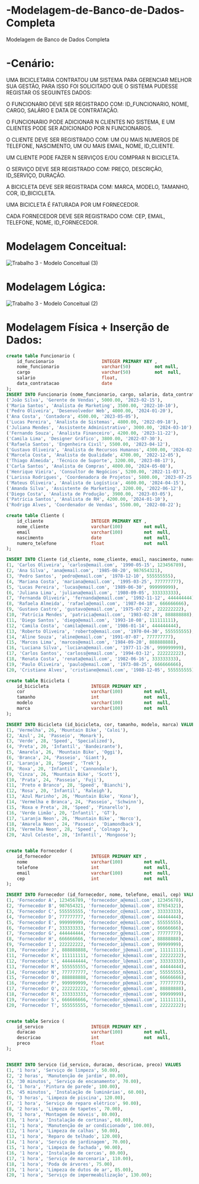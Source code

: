 # -Modelagem-de-Banco-de-Dados-Completa
 Modelagem de Banco de Dados Completa

# -Cenário:

UMA BICICLETARIA CONTRATOU UM SISTEMA PARA GERENCIAR MELHOR SUA GESTÃO, PARA ISSO FOI SOLICITADO QUE O SISTEMA PUDESSE REGISTAR OS SEGUINTES DADOS:

O FUNCIONARIO DEVE SER REGISTRADO COM: ID_FUNCIONARIO, NOME, CARGO, SALÁRIO E DATA DE CONTRATAÇÃO.

O FUNCIONARIO PODE ADICIONAR N CLIENTES NO SISTEMA, E UM CLIENTES PODE SER ADICIONADO POR N FUNCIONARIOS.

O CLIENTE DEVE SER REGISTRADO COM: UM OU MAIS NUMEROS DE TELEFONE, NASCIMENTO, UM OU MAIS EMAIL, NOME, ID_CLIENTE.

UM CLIENTE PODE FAZER N SERVIÇOS E/OU COMPRAR N BICICLETA.

O SERVIÇO DEVE SER REGISTRADO COM: PREÇO, DESCRIÇÃO, ID_SERVIÇO, DURAÇÃO.

A BICICLETA DEVE SER REGISTRADA COM:  MARCA, MODELO, TAMANHO, COR, ID_BICICLETA.

UMA BICICLETA É FATURADA POR UM FORNECEDOR.

CADA FORNECEDOR DEVE SER REGISTRADO COM: CEP, EMAIL, TELEFONE, NOME, ID_FORNECEDOR.

# Modelagem Conceitual:


![Trabalho 3 - Modelo Conceitual (3)](https://github.com/EduardoBatistaMatos/-Modelagem-de-Banco-de-Dados-Completa/assets/162808278/f9f65bd2-173c-4b2c-a10a-f992907179b7)



# Modelagem Lógica:

![Trabalho 3 - Modelo Conceitual (2)](https://github.com/EduardoBatistaMatos/-Modelagem-de-Banco-de-Dados-Completa/assets/162808278/1eca4a55-1961-43b7-a4af-6315f5d5a755)


# Modelagem Física + Inserção de Dados: 

```sql
create table Funcionario (
	id_funcionario					INTEGER PRIMARY KEY ,
	nome_funcionario				varchar(50) 		not null,  
	cargo							varchar(50)  		not  null,
	salario							float,
	data_contratacao				date
);
INSERT INTO Funcionario (nome_funcionario, cargo, salario, data_contratacao) VALUES 
('João Silva', 'Gerente de Vendas', 5000.00, '2023-02-15'),
('Maria Santos', 'Analista de Marketing', 3500.00, '2022-10-10'),
('Pedro Oliveira', 'Desenvolvedor Web', 4000.00, '2024-01-20'),
('Ana Costa', 'Contadora', 4500.00, '2023-05-05'),
('Lucas Pereira', 'Analista de Sistemas', 4800.00, '2022-09-18'),
('Juliana Mendes', 'Assistente Administrativo', 3000.00, '2024-03-10'),
('Fernando Souza', 'Analista Financeiro', 4200.00, '2023-11-22'),
('Camila Lima', 'Designer Gráfico', 3800.00, '2022-07-30'),
('Rafaela Santos', 'Engenheira Civil', 5500.00, '2023-04-12'),
('Gustavo Oliveira', 'Analista de Recursos Humanos', 4300.00, '2024-02-28'),
('Marcela Costa', 'Analista de Qualidade', 4700.00, '2022-12-05'),
('Thiago Almeida', 'Técnico de Suporte', 3200.00, '2023-08-17'),
('Carla Santos', 'Analista de Compras', 4000.00, '2024-05-08'),
('Henrique Vieira', 'Consultor de Negócios', 5200.00, '2022-11-03'),
('Larissa Rodrigues', 'Coordenadora de Projetos', 5800.00, '2023-07-25'),
('Mateus Oliveira', 'Analista de Logística', 4600.00, '2024-04-15'),
('Amanda Silva', 'Assistente de Marketing', 3200.00, '2022-06-12'),
('Diego Costa', 'Analista de Produção', 3900.00, '2023-03-05'),
('Patrícia Santos', 'Analista de RH', 4200.00, '2024-01-10'),
('Rodrigo Alves', 'Coordenador de Vendas', 5500.00, '2022-08-22');

create table Cliente (
	id_cliente					INTEGER PRIMARY KEY ,
	nome_cliente				varchar(100) 		not null,  
	email						varchar(100)  		not  null,
	nascimento					date				not  null,
 	numero_telefone				float				not  null
);

INSERT INTO Cliente (id_cliente, nome_cliente, email, nascimento, numero_telefone) VALUES 
(1, 'Carlos Oliveira', 'carlos@email.com', '1990-05-15', 123456789),
(2, 'Ana Silva', 'ana@email.com', '1985-08-20', 987654321),
(3, 'Pedro Santos', 'pedro@email.com', '1978-12-10', 555555555),
(4, 'Mariana Costa', 'mariana@email.com', '1995-03-25', 777777777),
(5, 'Lucas Pereira', 'lucas@email.com', '1989-06-30', 999999999),
(6, 'Juliana Lima', 'juliana@email.com', '1980-09-05', 333333333),
(7, 'Fernanda Oliveira', 'fernanda@email.com', '1992-11-12', 444444444),
(8, 'Rafaela Almeida', 'rafaela@email.com', '1987-04-18', 666666666),
(9, 'Gustavo Castro', 'gustavo@email.com', '1975-07-22', 222222222),
(10, 'Patrícia Mendes', 'patricia@email.com', '1983-02-28', 888888888),
(11, 'Diego Santos', 'diego@email.com', '1993-10-08', 111111111),
(12, 'Camila Costa', 'camila@email.com', '1986-01-14', 444444444),
(13, 'Roberto Oliveira', 'roberto@email.com', '1970-04-30', 555555555),
(14, 'Aline Souza', 'aline@email.com', '1991-07-07', 777777777),
(15, 'Marcos Lima', 'marcos@email.com', '1984-09-20', 888888888),
(16, 'Luciana Silva', 'luciana@email.com', '1977-11-26', 999999999),
(17, 'Carlos Santos', 'carloss@email.com', '1994-03-12', 222222222),
(18, 'Renata Costa', 'renata@email.com', '1982-06-16', 333333333),
(19, 'Paulo Oliveira', 'paulo@email.com', '1973-08-25', 666666666),
(20, 'Cristiane Alves', 'cristiane@email.com', '1988-12-05', 555555555);

create table Bicicleta (
	id_bicicleta				INTEGER PRIMARY KEY ,
	cor							varchar(100) 		not null,  
	tamanho						int  				not  null,
	modelo						varchar(100)		not  null,
 	marca						varchar(100)		not  null
);

INSERT INTO Bicicleta (id_bicicleta, cor, tamanho, modelo, marca) VALUES 
(1, 'Vermelha', 26, 'Mountain Bike', 'Caloi'),
(2, 'Azul', 24, 'Passeio', 'Monark'),
(3, 'Verde', 28, 'Speed', 'Specialized'),
(4, 'Preta', 20, 'Infantil', 'Bandeirante'),
(5, 'Amarela', 26, 'Mountain Bike', 'Oggi'),
(6, 'Branca', 24, 'Passeio', 'Giant'),
(7, 'Laranja', 28, 'Speed', 'Trek'),
(8, 'Roxa', 20, 'Infantil', 'Cannondale'),
(9, 'Cinza', 26, 'Mountain Bike', 'Scott'),
(10, 'Prata', 24, 'Passeio', 'Fuji'),
(11, 'Preto e Branco', 28, 'Speed', 'Bianchi'),
(12, 'Rosa', 20, 'Infantil', 'Raleigh'),
(13, 'Azul Marinho', 26, 'Mountain Bike', 'Kona'),
(14, 'Vermelha e Branca', 24, 'Passeio', 'Schwinn'),
(15, 'Roxa e Preta', 28, 'Speed', 'Pinarello'),
(16, 'Verde Limão', 20, 'Infantil', 'GT'),
(17, 'Laranja Neon', 26, 'Mountain Bike', 'Norco'),
(18, 'Amarela Neon', 24, 'Passeio', 'Diamondback'),
(19, 'Vermelha Neon', 28, 'Speed', 'Colnago'),
(20, 'Azul Celeste', 20, 'Infantil', 'Mongoose');


create table Fornecedor (
	id_fornecedor				INTEGER PRIMARY KEY ,
	nome						varchar(100) 		not null,  
	telefone					int  				not  null,
	email						varchar(100)		not  null,
 	cep							int					not  null
);

INSERT INTO Fornecedor (id_fornecedor, nome, telefone, email, cep) VALUES 
(1, 'Fornecedor A', 123456789, 'fornecedor_a@email.com', 12345678),
(2, 'Fornecedor B', 987654321, 'fornecedor_b@email.com', 87654321),
(3, 'Fornecedor C', 555555555, 'fornecedor_c@email.com', 33333333),
(4, 'Fornecedor D', 777777777, 'fornecedor_d@email.com', 44444444),
(5, 'Fornecedor E', 999999999, 'fornecedor_e@email.com', 55555555),
(6, 'Fornecedor F', 333333333, 'fornecedor_f@email.com', 66666666),
(7, 'Fornecedor G', 444444444, 'fornecedor_g@email.com', 77777777),
(8, 'Fornecedor H', 666666666, 'fornecedor_h@email.com', 88888888),
(9, 'Fornecedor I', 222222222, 'fornecedor_i@email.com', 99999999),
(10, 'Fornecedor J', 888888888, 'fornecedor_j@email.com', 11111111),
(11, 'Fornecedor K', 111111111, 'fornecedor_k@email.com', 22222222),
(12, 'Fornecedor L', 444444444, 'fornecedor_l@email.com', 33333333),
(13, 'Fornecedor M', 555555555, 'fornecedor_m@email.com', 44444444),
(14, 'Fornecedor N', 777777777, 'fornecedor_n@email.com', 55555555),
(15, 'Fornecedor O', 888888888, 'fornecedor_o@email.com', 66666666),
(16, 'Fornecedor P', 999999999, 'fornecedor_p@email.com', 77777777),
(17, 'Fornecedor Q', 222222222, 'fornecedor_q@email.com', 88888888),
(18, 'Fornecedor R', 333333333, 'fornecedor_r@email.com', 99999999),
(19, 'Fornecedor S', 666666666, 'fornecedor_s@email.com', 11111111),
(20, 'Fornecedor T', 555555555, 'fornecedor_t@email.com', 22222222);


create table Servico (
	id_servico					INTEGER PRIMARY KEY ,
	duracao						varchar(100) 		not null,  
	descricao					int  				not  null,
	preco						float						
);


INSERT INTO Servico (id_servico, duracao, descricao, preco) VALUES 
(1, '1 hora', 'Serviço de limpeza', 50.00),
(2, '2 horas', 'Manutenção de jardim', 80.00),
(3, '30 minutos', 'Serviço de encanamento', 70.00),
(4, '1 hora', 'Pintura de parede', 100.00),
(5, '45 minutos', 'Instalação de luminárias', 60.00),
(6, '3 horas', 'Limpeza de piscina', 120.00),
(7, '1 hora', 'Serviço de reparo elétrico', 90.00),
(8, '2 horas', 'Limpeza de tapetes', 70.00),
(9, '1 hora', 'Montagem de móveis', 80.00),
(10, '1 hora', 'Instalação de cortinas', 60.00),
(11, '1 hora', 'Manutenção de ar condicionado', 100.00),
(12, '1 hora', 'Limpeza de calhas', 50.00),
(13, '1 hora', 'Reparo de telhado', 120.00),
(14, '1 hora', 'Serviço de jardinagem', 70.00),
(15, '1 hora', 'Limpeza de fachada', 90.00),
(16, '1 hora', 'Instalação de cercas', 80.00),
(17, '1 hora', 'Serviço de marcenaria', 110.00),
(18, '1 hora', 'Poda de árvores', 75.00),
(19, '1 hora', 'Limpeza de dutos de ar', 85.00),
(20, '1 hora', 'Serviço de impermeabilização', 130.00);

```


